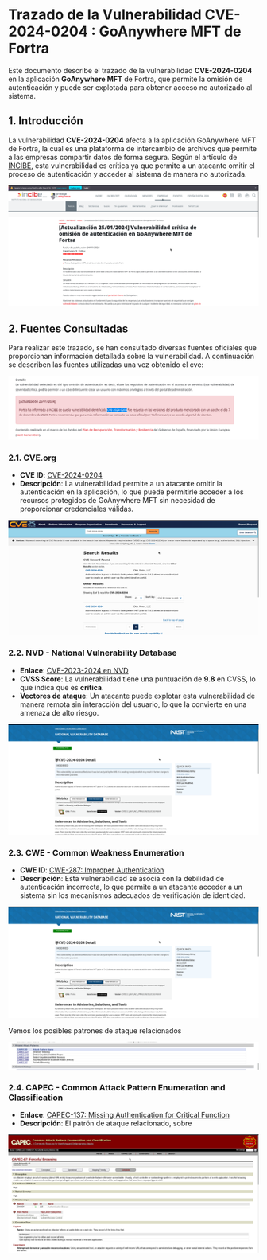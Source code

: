 # Trazado de la Vulnerabilidad CVE-2024-0204 : GoAnywhere MFT de Fortra

Este documento describe el trazado de la vulnerabilidad **CVE-2024-0204** en la aplicación **GoAnywhere MFT** de Fortra, que permite la omisión de autenticación y puede ser explotada para obtener acceso no autorizado al sistema.

## 1. Introducción

La vulnerabilidad **CVE-2024-0204** afecta a la aplicación GoAnywhere MFT de Fortra, la cual es una plataforma de intercambio de archivos que permite a las empresas compartir datos de forma segura. Según el artículo de [INCIBE](https://www.incibe.es/empresas/avisos/vulnerabilidad-critica-de-omision-de-autenticacion-en-goanywhere-mft-de-fortra), esta vulnerabilidad es crítica ya que permite a un atacante omitir el proceso de autenticación y acceder al sistema de manera no autorizada.

![](Imagenes2/imagen1.png)

## 2. Fuentes Consultadas

Para realizar este trazado, se han consultado diversas fuentes oficiales que proporcionan información detallada sobre la vulnerabilidad. A continuación se describen las fuentes utilizadas una vez obtenido el cve:

![](Imagenes2/imagen2.png)

### 2.1. CVE.org

- **CVE ID**: [CVE-2024-0204 ](https://cve.org/CVERecord?id=CVE-2024-0204 )
- **Descripción**: La vulnerabilidad permite a un atacante omitir la autenticación en la aplicación, lo que puede permitirle acceder a los recursos protegidos de GoAnywhere MFT sin necesidad de proporcionar credenciales válidas.

![](Imagenes2/imagen3.png)

### 2.2. NVD - National Vulnerability Database

- **Enlace**: [CVE-2023-2024 en NVD](https://nvd.nist.gov/vuln/detail/CVE-2024-0204)
- **CVSS Score**: La vulnerabilidad tiene una puntuación de **9.8** en CVSS, lo que indica que es **crítica**.
- **Vectores de ataque**: Un atacante puede explotar esta vulnerabilidad de manera remota sin interacción del usuario, lo que la convierte en una amenaza de alto riesgo.
  
![](Imagenes2/imagen4.png)

### 2.3. CWE - Common Weakness Enumeration

- **CWE ID**: [CWE-287: Improper Authentication](https://cwe.mitre.org/data/definitions/425.html)
- **Descripción**: Esta vulnerabilidad se asocia con la debilidad de autenticación incorrecta, lo que permite a un atacante acceder a un sistema sin los mecanismos adecuados de verificación de identidad.

![](Imagenes2/imagen4.png)

Vemos los posibles patrones de ataque relacionados

![](Imagenes2/imagen5.png)

### 2.4. CAPEC - Common Attack Pattern Enumeration and Classification

- **Enlace**: [CAPEC-137: Missing Authentication for Critical Function](https://capec.mitre.org/data/definitions/87.html)
- **Descripción**: El patrón de ataque relacionado, sobre

![](Imagenes2/imagen6.png)